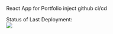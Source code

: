 React App for Portfolio
inject github ci/cd


Status of Last Deployment:<br>
<img src="https://github.com/omekov/azamat.dev/workflows/react-ci-cd/badge.svg?branch=master"><br>

